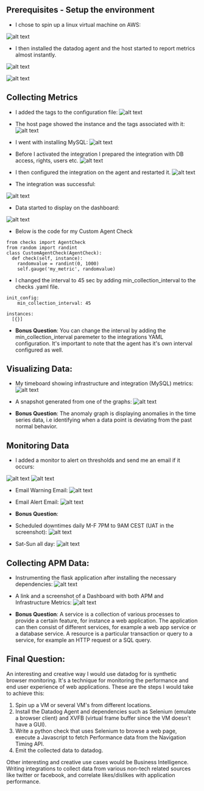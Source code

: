## Prerequisites - Setup the environment
* I chose to spin up a linux virtual machine on AWS: 

![alt text](https://i.imgur.com/m9SRJGL.png)

* I then installed the datadog agent and the host started to report metrics almost instantly.

![alt text](https://i.imgur.com/31wTzAz.png)

![alt text](https://i.imgur.com/340ZyDv.png)


## Collecting Metrics
* I added the tags to the configuration file: 
![alt text](https://i.imgur.com/v74Sy83.png)

* The host page showed the instance and the tags associated with it:
![alt text](https://i.imgur.com/9UshXO8.png)


* I went with installing MySQL: 
![alt text](https://i.imgur.com/btdrqau.png)

* Before I activated the integration I prepared the integration with DB access, rights, users etc.
![alt text](https://i.imgur.com/u0HPVEY.png)

* I then configured the integration on the agent and restarted it. 
![alt text](https://i.imgur.com/N9mWvIT.png)


* The integration was successful: 

![alt text](https://i.imgur.com/NlbzRJi.png)

* Data started to display on the dashboard:

![alt text](https://i.imgur.com/R9W0QnL)

* Below is the code for my Custom Agent Check
```
from checks import AgentCheck
from random import randint
class CustomAgentCheck(AgentCheck):
  def check(self, instance):
    randomvalue = randint(0, 1000)
    self.gauge('my_metric', randomvalue)
```    

* I changed the interval to 45 sec by adding min_collection_interval to the checks .yaml file.
``` 
init_config:
    min_collection_interval: 45

instances:
  [{}]
  ``` 
* **Bonus Question**:
You can change the interval by adding the min_collection_interval paremeter to the integrations YAML configuration. It's important to note that the agent has it's own interval configured as well.

## Visualizing Data:

* My timeboard showing infrastructure and integration (MySQL) metrics: 
![alt text](https://i.imgur.com/y0JDapB.png)

* A snapshot generated from one of the graphs: 
![alt text](https://i.imgur.com/rLjAHF5.png)

* **Bonus Question**:
The anomaly graph is displaying anomalies in the time series data, i.e identifying when a data point is deviating from the past normal behavior.

## Monitoring Data


* I added a monitor to alert on thresholds and send me an email if it occurs: 

![alt text](https://i.imgur.com/Geqfvl4.png)
![alt text](https://i.imgur.com/2m8y6Xl.png)

* Email Warning Email: ![alt text](https://i.imgur.com/w4HTtV4.png)
* Email Alert Email: ![alt text](https://i.imgur.com/jORA11p.png)

* **Bonus Question**: 

* Scheduled downtimes daily M-F 7PM to 9AM CEST (UAT in the screenshot): 
![alt text](https://i.imgur.com/pKQ9uKX.png)

* Sat-Sun all day: 
![alt text](https://i.imgur.com/6zRRj4O.png)

## Collecting APM Data:

* Instrumenting the flask application after installing the necessary dependencies: 
![alt text](https://i.imgur.com/o6DlrsT.png)

* A link and a screenshot of a Dashboard with both APM and Infrastructure Metrics: 
![alt text](https://i.imgur.com/rA9dccN.png)
    
* **Bonus Question**: 
A service is a collection of various processes to provide a certain feature, for instance a web application. The application can then consist of different services, for example a web app service or a database service.
A resource is a particular transaction or query to a service, for example an HTTP request or a SQL query.


## Final Question:

An interesting and creative way I would use datadog for is synthetic browser monitoring. It's a technique for monitoring the performance and end user experience of web applications.
These are the steps I would take to achieve this:
1. Spin up a VM or several VM's from different locations. 
2. Install the Datadog Agent and dependencies such as Selenium (emulate a browser client) and XVFB (virtual frame buffer since the VM doesn't have a GUI).
3. Write a python check that uses Selenium to browse a web page, execute a Javascript to fetch Performance data from the Navigation Timing API.
4. Emit the collected data to datadog.

Other interesting and creative use cases would be Business Intelligence. Writing integrations to collect data from various non-tech related sources like twitter or facebook, and correlate likes/dislikes with application performance.

